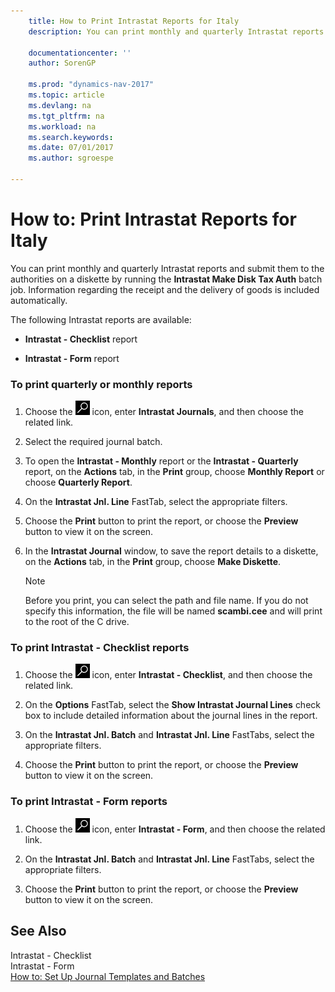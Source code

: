 ```yaml
---
    title: How to Print Intrastat Reports for Italy 
    description: You can print monthly and quarterly Intrastat reports and submit them to the authorities on a diskette by running the **Intrastat Make Disk Tax Auth** batch job. Information regarding the receipt and the delivery of goods is included automatically.
    
    documentationcenter: ''
    author: SorenGP

    ms.prod: "dynamics-nav-2017"
    ms.topic: article
    ms.devlang: na
    ms.tgt_pltfrm: na
    ms.workload: na
    ms.search.keywords:
    ms.date: 07/01/2017
    ms.author: sgroespe

---
```

# How to: Print Intrastat Reports for Italy
You can print monthly and quarterly Intrastat reports and submit them to the authorities on a diskette by running the **Intrastat Make Disk Tax Auth** batch job. Information regarding the receipt and the delivery of goods is included automatically.  
  
 The following Intrastat reports are available:  
  
-   **Intrastat - Checklist** report  
  
-   **Intrastat - Form** report  
  
### To print quarterly or monthly reports  
  
1.  Choose the ![Search for Page or Report](../../media/ui-search/search_small.png "Search for Page or Report icon") icon, enter **Intrastat Journals**, and then choose the related link.  
  
2.  Select the required journal batch.  
  
3.  To open the **Intrastat - Monthly** report or the **Intrastat - Quarterly** report, on the **Actions** tab, in the **Print** group, choose **Monthly Report** or choose **Quarterly Report**.  
  
4.  On the **Intrastat Jnl. Line** FastTab, select the appropriate filters.  
  
5.  Choose the **Print** button to print the report, or choose the **Preview** button to view it on the screen.  
  
6.  In the **Intrastat Journal** window, to save the report details to a diskette, on the **Actions** tab, in the **Print** group, choose **Make Diskette**.  
  
    > [!NOTE]  
    >  Before you print, you can select the path and file name. If you do not specify this information, the file will be named **scambi.cee** and will print to the root of the C drive.  
  
### To print Intrastat - Checklist reports  
  
1.  Choose the ![Search for Page or Report](../../media/ui-search/search_small.png "Search for Page or Report icon") icon, enter **Intrastat - Checklist**, and then choose the related link.  
  
2.  On the **Options** FastTab, select the **Show Intrastat Journal Lines** check box to include detailed information about the journal lines in the report.  
  
3.  On the **Intrastat Jnl. Batch** and **Intrastat Jnl. Line** FastTabs, select the appropriate filters.  
  
4.  Choose the **Print** button to print the report, or choose the **Preview** button to view it on the screen.  
  
### To print Intrastat - Form reports  
  
1.  Choose the ![Search for Page or Report](../../media/ui-search/search_small.png "Search for Page or Report icon") icon, enter **Intrastat - Form**, and then choose the related link.  
  
2.  On the **Intrastat Jnl. Batch** and **Intrastat Jnl. Line** FastTabs, select the appropriate filters.  
  
3.  Choose the **Print** button to print the report, or choose the **Preview** button to view it on the screen.  
  
## See Also  
 Intrastat - Checklist   
 Intrastat - Form   
 [How to: Set Up Journal Templates and Batches](how-to-set-up-journal-templates-and-batches.md)
